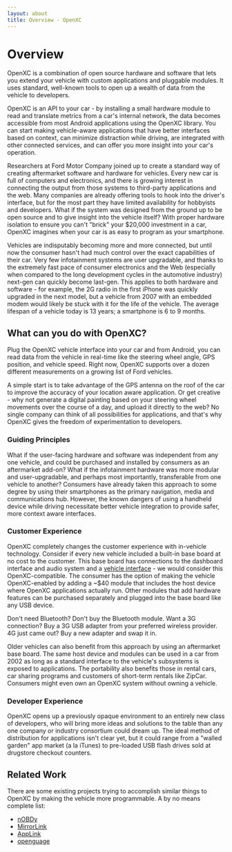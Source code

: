 ```yaml
---
layout: about
title: Overview - OpenXC
---
```


<div class="page-header">
    <h1>Overview</h1>
</div>

OpenXC is a combination of open source hardware and software that lets you
extend your vehicle with custom applications and pluggable modules. It uses
standard, well-known tools to open up a wealth of data from the vehicle to
developers.

OpenXC is an API to your car - by installing a small hardware module to read and
translate metrics from a car's internal network, the data becomes accessible
from most Android applications using the OpenXC library. You can start making
vehicle-aware applications that have better interfaces based on context, can
minimize distraction while driving, are integrated with other connected
services, and can offer you more insight into your car's operation.

Researchers at Ford Motor Company joined up to create a standard way of creating
aftermarket software and hardware for vehicles. Every new car is full of
computers and electronics, and there is growing interest in connecting the
output from those systems to third-party applications and the web. Many
companies are already offering tools to hook into the driver's interface, but
for the most part they have limited availability for hobbyists and developers.
What if the system was designed from the ground up to be open source and to give
insight into the vehicle itself? With proper hardware isolation to ensure you
can't "brick" your $20,000 investment in a car, OpenXC imagines when your car is
as easy to program as your smartphone.

Vehicles are indisputably becoming more and more connected, but until now the
consumer hasn't had much control over the exact capabilities of their car. Very
few infotainment systems are user upgradable, and thanks to the extremely fast
pace of consumer electronics and the Web (especially when compared to the long
development cycles in the automotive industry) next-gen can quickly become
last-gen. This applies to both hardware and software - for example, the 2G radio
in the first iPhone was quickly upgraded in the next model, but a vehicle from
2007 with an embedded modem would likely be stuck with it for the life of the
vehicle. The average lifespan of a vehicle today is 13 years; a smartphone is 6
to 9 months.

## What can you do with OpenXC?

Plug the OpenXC vehicle interface into your car and from Android, you can read
data from the vehicle in real-time like the steering wheel angle, GPS position,
and vehicle speed. Right now, OpenXC supports over a dozen different
measurements on a growing list of Ford vehicles.

A simple start is to take advantage of the GPS antenna on the roof of the car to
improve the accuracy of your location aware application. Or get creative - why
not generate a digital painting based on your steering wheel movements over the
course of a day, and upload it directly to the web? No single company can think
of all possibilities for applications, and that's why OpenXC gives the freedom
of experimentation to developers.

<div class="page-header">
    <h3>Guiding Principles</h3>
</div>

What if the user-facing hardware and software was independent from any one
vehicle, and could be purchased and installed by consumers as an aftermarket
add-on? What if the infotainment hardware was more modular and user-upgradable,
and perhaps most importantly, transferable from one vehicle to another?
Consumers have already taken this approach to some degree by using their
smartphones as the primary navigation, media and communications hub. However,
the known dangers of using a handheld device while driving necessitate better
vehicle integration to provide safer, more context aware interfaces.

<div class="page-header">
    <h3>Customer Experience</h3>
</div>

OpenXC completely changes the customer experience with in-vehicle technology.
Consider if every new vehicle included a built-in base board at no cost to the
customer. This base board has connections to the dashboard interface and audio
system and a [vehicle interface](/vehicle-interface/hardware.html) - we
would consider this OpenXC-compatible. The consumer has the option of making the
vehicle OpenXC-enabled by adding a ~$40 module that includes the host device
where OpenXC applications actually run. Other modules that add hardware features
can be purchased separately and plugged into the base board like any USB device.

Don't need Bluetooth? Don't buy the Bluetooth module. Want a 3G connection? Buy
a 3G USB adapter from your preferred wireless provider. 4G just came out? Buy a
new adapter and swap it in.

Older vehicles can also benefit from this approach by using an aftermarket base
board. The same host device and modules can be used in a car from 2002 as long
as a standard interface to the vehicle's subsystems is exposed to applications.
The portability also benefits those in rental cars, car sharing programs and
customers of short-term rentals like ZipCar. Consumers might even own an OpenXC
system without owning a vehicle.

<div class="page-header">
    <h3>Developer Experience</h3>
</div>

OpenXC opens up a previously opaque environment to an entirely new class of
developers, who will bring more ideas and solutions to the table than any one
company or industry consortium could dream up. The ideal method of distribution
for applications isn't clear yet, but it could range from a "walled garden" app
market (a la iTunes) to pre-loaded USB flash drives sold at drugstore checkout
counters.

<div class="page-header">
    <h2>Related Work</h2>
</div>

There are some existing projects trying to accomplish similar things to OpenXC
by making the vehicle more programmable. A by no means complete list:

* [nOBDy](http://nobdy.wikia.com/wiki/Nobdy_Wiki)
* [MirrorLink](http://www.mirrorlink.com)
* [AppLink](http://developer.ford.com)
* [openguage](http://code.google.com/p/opengauge/)
